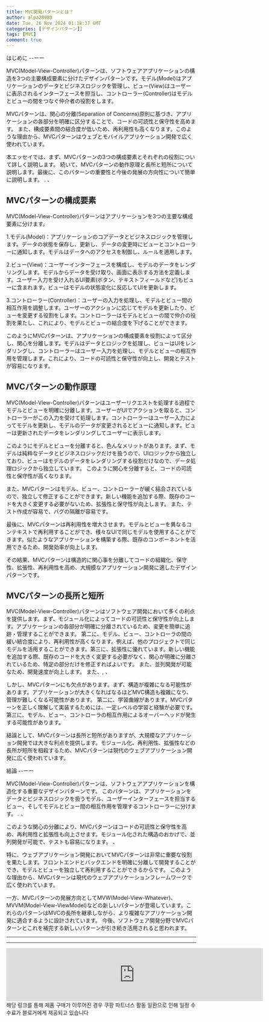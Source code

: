 ```yaml
---
title: MVC開発パターンとは？
author: alpa28980
date: Tue, 26 Nov 2024 01:18:37 GMT
categories: [デザインパターン]]
tags: [MVC]
comment: true
---
```


はじめに
--ーー

MVC(Model-View-Controller)パターンは、ソフトウェアアプリケーションの構造を3つの主要構成要素に分けたデザインパターンです。モデル(Model)はアプリケーションのデータとビジネスロジックを管理し、ビュー(View)はユーザーに表示されるインターフェースを担当し、コントローラー(Controller)はモデルとビューの間をつなぐ仲介者の役割をします。

MVCパターンは、関心の分離(Separation of Concerns)原則に基づき、アプリケーションの各部分を明確に区分することで、コードの可読性と保守性を高めます。 また、構成要素間の結合度が低いため、再利用性も高くなります。このような理由から、MVCパターンはウェブとモバイルアプリケーション開発で広く使われています。

本エッセイでは、まず、MVCパターンの3つの構成要素とそれぞれの役割について詳しく説明します。 続いて、MVCパターンの動作原理と長所と短所について説明します。最後に、このパターンの重要性と今後の発展の方向性について簡単に説明します。 . 、

MVCパターンの構成要素
-------------

MVC(Model-View-Controller)パターンはアプリケーションを3つの主要な構成要素に分けます。

1.モデル(Model)：アプリケーションのコアデータとビジネスロジックを管理します。データの状態を保存し、更新し、データの変更時にビューとコントローラーに通知します。モデルはデータへのアクセスを制御し、ルールを適用します。
    
2.ビュー(View)：ユーザーインターフェースを構成し、モデルのデータをレンダリングします。モデルからデータを受け取り、画面に表示する方法を定義します。ユーザー入力を受け入れるUI要素(ボタン、テキストフィールドなど)もビューに含まれます。ビューはモデルの状態変化に反応してUIを更新します。
    
3.コントローラー(Controller)：ユーザーの入力を処理し、モデルとビュー間の相互作用を調整します。ユーザーのアクションに応じてモデルを更新したり、ビューを変更する役割をします。コントローラーはモデルとビューの間で仲介の役割を果たし、これにより、モデルとビューの結合度を下げることができます。
    

このようにMVCパターンは、アプリケーションの構成要素を役割によって区分し、関心を分離します。モデルはデータとロジックを処理し、ビューはUIをレンダリングし、コントローラーはユーザー入力を処理し、モデルとビューの相互作用を管理します。これにより、コードの可読性と保守性が向上し、開発とテストが容易になります。

MVCパターンの動作原理
-------------

MVC(Model-View-Controller)パターンはユーザーリクエストを処理する過程でモデルとビューを明確に分離します。ユーザーがUIでアクションを取ると、コントローラーがこの入力を受けて処理します。コントローラーはユーザー入力によってモデルを更新し、モデルのデータが変更されるとビューに通知します。ビューは更新されたデータをレンダリングしてユーザーに表示します。

このようにモデルとビューを分離すると、色んなメリットがあります。まず、モデルは純粋なデータとビジネスロジックだけを扱うので、UIロジックから独立しており、ビューはモデルのデータをレンダリングする役割だけなので、データ処理ロジックから独立しています。 このように関心を分離すると、コードの可読性と保守性が高くなります。

また、MVCパターンはモデル、ビュー、コントローラーが緩く結合されているので、独立して修正することができます。新しい機能を追加する際、既存のコードを大きく変更する必要がないため、拡張性と保守性が向上します。 また、テスト作成が容易で、バグの隔離が容易です。

最後に、MVCパターンは再利用性を増大させます。モデルとビューを異なるコンテキストで再利用することができ、様々なUIで同じモデルを使用することができます。似たようなアプリケーションを構築する際、既存のコンポーネントを活用できるため、開発効率が向上します。

その結果、MVCパターンは構造的に関心事を分離してコードの組織化、保守性、拡張性、再利用性を高め、大規模なアプリケーション開発に適したデザインパターンです。

MVCパターンの長所と短所
-----------

MVC(Model-View-Controller)パターンはソフトウェア開発において多くの利点を提供します。まず、モジュール化によってコードの可読性と保守性が向上します。アプリケーションの各部分が明確に分離されているため、変更を簡単に追跡・管理することができます。 第二に、モデル、ビュー、コントローラの間の緩い結合度により、再利用性が高くなります。例えば、他のプロジェクトで同じモデルを活用することができます。第三に、拡張性に優れています。新しい機能を追加する際、既存のコードを大きく変更する必要がなく、関心が明確に分離されているため、特定の部分だけを修正すればよいです。 また、並列開発が可能なため、開発速度が向上します。 また、, 、

しかし、MVCパターンにも欠点があります。まず、構造が複雑になる可能性があります。アプリケーションが大きくなればなるほどMVC構造も複雑になり、管理が難しくなる可能性があります。 第二に、学習曲線があります。MVCパターンを正しく理解して実装するためには、一定レベルの学習と経験が必要です。第三に、モデル、ビュー、コントローラの相互作用によるオーバーヘッドが発生する可能性があります。

結論として、MVCパターンは長所と短所がありますが、大規模なアプリケーション開発では大きな利点を提供します。モジュール化、再利用性、拡張性などの長所が短所を相殺するため、MVCパターンは現代のウェブアプリケーション開発に広く使われています。

結論
--ーー

MVC(Model-View-Controller)パターンは、ソフトウェアアプリケーションを構造化する重要なデザインパターンです。 このパターンは、アプリケーションをデータとビジネスロジックを扱うモデル、ユーザーインターフェースを担当するビュー、そしてモデルとビュー間の相互作用を管理するコントローラーに分けます。 . 、

このような関心の分離により、MVCパターンはコードの可読性と保守性を高め、再利用性と拡張性も向上させます。モジュール化された構造のおかげで、並列開発が可能で、テストも容易になります。 、

特に、ウェブアプリケーション開発においてMVCパターンは非常に重要な役割を果たします。フロントエンドとバックエンドを明確に分離して開発することができ、モデルとビューを独立して再利用することができるからです。 このような理由から、MVCパターンは現代のウェブアプリケーションフレームワークで広く使われています。

一方、MVCパターンの発展方向としてMVW(Model-View-Whatever)、MVVM(Model-View-ViewModel)などの新しいパターンが登場しています。これらのパターンはMVCの長所を継承しながら、より複雑なアプリケーション開発に適合するように設計されています。 今後、ソフトウェア開発分野でMVCパターンとこれを補完する新しいパターンが引き続き活用されると思われます。

---
---

<iframe src="https://ads-partners.coupang.com/widgets.html?id=807239&template=carousel&trackingCode=AF3190673&subId=&width=680&height=140&tsource=" width="680" height="140" frameborder="0" scrolling="no" referrerpolicy="unsafe-url" browsingtopics></iframe>
해당 링크를 통해 제품 구매가 이루어진 경우 쿠팡 파트너스 활동 일환으로 인해 일정 수수료가 블로거에게 제공되고 있습니다

